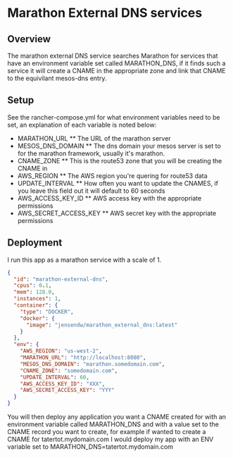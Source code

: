 # Marathon External DNS services

## Overview
The marathon external DNS service searches Marathon for services that have an environment variable set called MARATHON_DNS, if it finds such a service it will create a CNAME in the appropriate zone and link that CNAME to the equivilant mesos-dns entry.

## Setup

See the rancher-compose.yml for what environment variables need to be set, an explanation of each variable is noted below:

* MARATHON_URL
** The URL of the marathon server
* MESOS_DNS_DOMAIN
** The dns domain your mesos server is set to for the marathon framework, usually it's marathon.<your domain>
* CNAME_ZONE
** This is the route53 zone that you will be creating the CNAME in
* AWS_REGION
** The AWS region you're quering for route53 data
* UPDATE_INTERVAL
** How often you want to update the CNAMES, if you leave this field out it will default to 60 seconds
* AWS_ACCESS_KEY_ID
** AWS access key with the appropriate permissions
* AWS_SECRET_ACCESS_KEY
** AWS secret key with the appropriate permissions

## Deployment

I run this app as a marathon service with a scale of 1.

```json
{
  "id": "marathon-external-dns",
  "cpus": 0.1,
  "mem": 128.0,
  "instances": 1,
  "container": {
    "type": "DOCKER",
    "docker": {
      "image": "jensendw/marathon_external_dns:latest"
    }
  },
  "env": {
    "AWS_REGION": "us-west-2",
    "MARATHON_URL": "http://localhost:8080",
    "MESOS_DNS_DOMAIN": "marathon.somedomain.com",
    "CNAME_ZONE": "somedomain.com",
    "UPDATE_INTERVAL": 60,
    "AWS_ACCESS_KEY_ID": "XXX",
    "AWS_SECRET_ACCESS_KEY": "YYY"
  }
}
```

You will then deploy any application you want a CNAME created for with an environment variable called MARATHON_DNS and with a value set to the CNAME record you want to create, for example if wanted to create a CNAME for tatertot.mydomain.com I would deploy my app with an ENV variable set to MARATHON_DNS=tatertot.mydomain.com
